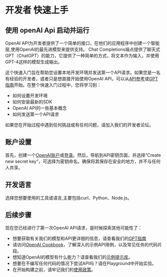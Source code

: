 # 开发者 快速上手
## 使用 openAI Api 启动并运行

OpenAI API为开发者提供了一个简单的接口，在他们的应用程序中创建一个智能层,使用OpenAI的最先进模型来提供支持。
Chat Completions端点提供了聊天式GPT（ChatGPT）的能力，它提供了一种简单的方式，将文本作为输入，并使用GPT-4这样的模型生成输出。


这个快速入门旨在帮助您设置本地开发环境并发送第一个API请求。如果您是一名有经验的开发者，或者只是想直接开始使用OpenAI API，可以从[API参考](../markdown-examples.md)或[GPT指南](../api-examples.md)开始。在整个快速入门过程中，您将学习到：

- 如何设置开发环境
- 如何安装最新的SDK
- OpenAI API的一些基本概念
- 如何发送第一个API请求

如果您在开始过程中遇到任何挑战或有任何问题，请加入我们的开发者论坛。

## 账户设置

首先，创建一个[OpenAI账户](../api-examples.md)或[登录](../markdown-examples.md)。然后，导航到API密钥页面，并选择“Create new secret key”，可选择为密钥命名。确保将其保存在安全的地方，并不与任何人共享。

## 开发语言

选择您想要使用的工具或语言,主要包括curl、Python、Node.js。


<languageChoice/>

## 后续步骤
现在您已经进行了第一次OpenAI API请求，是时候探索其他可能性了：

- 想要获取有关我们的模型和API更详细的信息，请查看我们的[GPT指南](../markdown-examples.md)
- 请访问[OpenAI Cookbook](https://cookbook.openai.com/)，了解深入的示例API用例，以及常见任务的代码片段。
- 想知道OpenAI的模型有什么能力？请查看我们的[示例提示库](../markdown-examples.md)。
- 想要在不编写任何代码的情况下尝试API吗？请在Playground中开始实验。
- 在开始构建之前，请牢记我们的[使用政策](https://openai.com/policies/usage-policies)。

<script setup>
import languageChoice from '/.vitepress/components/languageChoice.vue'
</script>